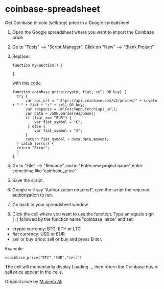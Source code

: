 coinbase-spreadsheet
====================

Get Coinbase bitcoin (sell/buy) price in a Google spreadsheet

1. Open the Google spreadsheet where you want to import the Coinbase price
2. Go to "Tools" --> "Script Manager". Click on "New" --> "Blank Project"
3. Replace: 

   ```
   function myFunction() {
  
   }
   ```

   with this code
      ```
    function coinbase_price(crypto, fiat, sell_OR_buy) {
        try {
            var api_url = "https://api.coinbase.com/v2/prices/" + crypto + "-" + fiat + "/" + sell_OR_buy;
            var response = UrlFetchApp.fetch(api_url);
            var data = JSON.parse(response);
            if (fiat === "EUR") {
                var fiat_symbol = "€";
             } else {
                var fiat_symbol = "$";
            }
            return fiat_symbol + data.data.amount;
        } catch (error) {
        return "Error";
        }
    }
   ```

4. Go to "File" --> "Rename" and in "Enter new project name" enter something like 'coinbase_price'
5. Save the script.  
6. Google will say "Authorization required", give the script the required authorization to run. 
7. Go back to your spreadsheet window
9. Click the cell where you want to use the function. Type an equals sign (=) followed by the function name "coinbase_pirce" and set:
- crypto currency: BTC, ETH or LTC
- fiat currency: USD or EUR
- sell or buy price: sell or buy 
and press Enter.

Example:
   ```
   =coinbase_price("BTC","EUR","sell") 
   ```


The cell will momentarily display Loading..., then return the Coinbase buy or sell price appear in the cells. 

Original code by  [Muneeb Ali](http://twitter.com/muneeb)
